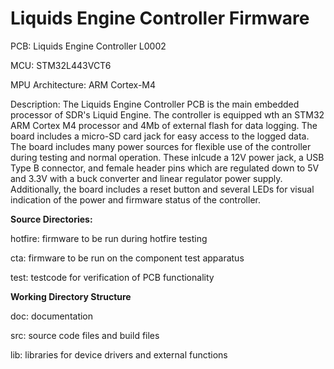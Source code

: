 <h1>Liquids Engine Controller Firmware</h1>

<p>PCB: Liquids Engine Controller L0002</p>
<p>MCU: STM32L443VCT6 </p>
<p>MPU Architecture: ARM Cortex-M4</p>

<p>Description: The Liquids Engine Controller PCB is the main embedded processor of SDR's Liquid Engine. The controller is 
equipped wth an STM32 ARM Cortex M4 processor and 4Mb of external flash for data logging. The board includes a 
micro-SD card jack for easy access to the logged data. The board includes many power sources for flexible use of the 
controller during testing and normal operation. These inlcude a 12V power jack, a USB Type B connector, and female 
header pins which are regulated down to 5V and 3.3V with a buck converter and linear regulator power supply. 
Additionally, the board includes a reset button and several LEDs for visual indication of the power and firmware status 
of the controller. </p>

<p><b>Source Directories:</b></p>
<p>
hotfire: firmware to be run during hotfire testing

cta: firmware to be run on the component test apparatus

test: testcode for verification of PCB functionality
</p>

<p><b>Working Directory Structure</b></p>

<p>
doc: documentation

src: source code files and build files

lib: libraries for device drivers and external functions
</p>
